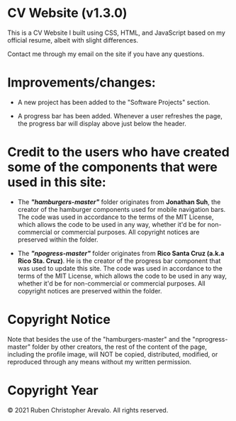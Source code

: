# CV Website (v1.3.0)
This is a CV Website I built using CSS, HTML, and JavaScript based on my official resume, albeit with slight differences.

Contact me through my email on the site if you have any questions.

# Improvements/changes:

* A new project has been added to the "Software Projects" section.

* A progress bar has been added. Whenever a user refreshes the page, the progress bar will display above just below the header.

# Credit to the users who have created some of the components that were used in this site: 

* The _**"hamburgers-master"**_ folder originates from **Jonathan Suh**, the creator of the hamburger components used for mobile navigation bars. The code was used in accordance to the terms of the MIT License, which allows the code to be used in any way, whether it'd be for non-commercial or commercial purposes. All copyright notices are preserved within the folder.

* The _**"npogress-master"**_ folder originates from **Rico Santa Cruz (a.k.a Rico Sta. Cruz)**. He is the creator of the progress bar component that was used to update this site. The code was used in accordance to the terms of the MIT License, which allows the code to be used in any way, whether it'd be for non-commercial or commercial purposes. All copyright notices are preserved within the folder.

# Copyright Notice

Note that besides the use of the "hamburgers-master" and the "nprogress-master" folder by other creators, the rest of the content of the page, including the profile image, will NOT be copied, distributed, modified, or reproduced through any means without my written permission.

# Copyright Year

© 2021 Ruben Christopher Arevalo. All rights reserved.
